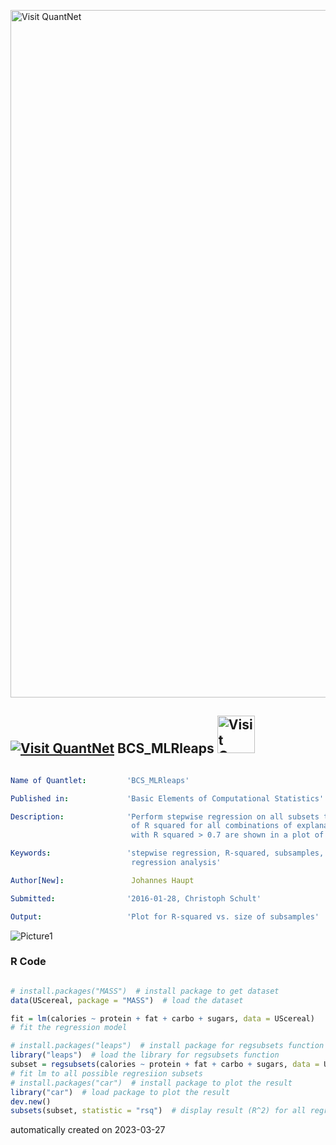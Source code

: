 [<img src="https://github.com/QuantLet/Styleguide-and-FAQ/blob/master/pictures/banner.png" width="1100" alt="Visit QuantNet">](http://quantlet.de/)

## [<img src="https://github.com/QuantLet/Styleguide-and-FAQ/blob/master/pictures/qloqo.png" alt="Visit QuantNet">](http://quantlet.de/) **BCS_MLRleaps** [<img src="https://github.com/QuantLet/Styleguide-and-FAQ/blob/master/pictures/QN2.png" width="60" alt="Visit QuantNet 2.0">](http://quantlet.de/)

```yaml

Name of Quantlet:         'BCS_MLRleaps'

Published in:             'Basic Elements of Computational Statistics'

Description:              'Perform stepwise regression on all subsets to compare the values
                           of R squared for all combinations of explanatory variables. All combinations
                           with R squared > 0.7 are shown in a plot of R squared against subsample size.'

Keywords:                 'stepwise regression, R-squared, subsamples, explanatory variables, 
                           regression analysis'

Author[New]:               Johannes Haupt

Submitted:                '2016-01-28, Christoph Schult'

Output:                   'Plot for R-squared vs. size of subsamples'

```

![Picture1](BCS_MLRleaps.png)

### R Code
```r

# install.packages("MASS")  # install package to get dataset
data(UScereal, package = "MASS")  # load the dataset

fit = lm(calories ~ protein + fat + carbo + sugars, data = UScereal)
# fit the regression model

# install.packages("leaps")  # install package for regsubsets function
library("leaps")  # load the library for regsubsets function
subset = regsubsets(calories ~ protein + fat + carbo + sugars, data = UScereal, nbest = 3)
# fit lm to all possible regresiion subsets
# install.packages("car")  # install package to plot the result
library("car")  # load package to plot the result
dev.new()
subsets(subset, statistic = "rsq")  # display result (R^2) for all regression subsets
```

automatically created on 2023-03-27